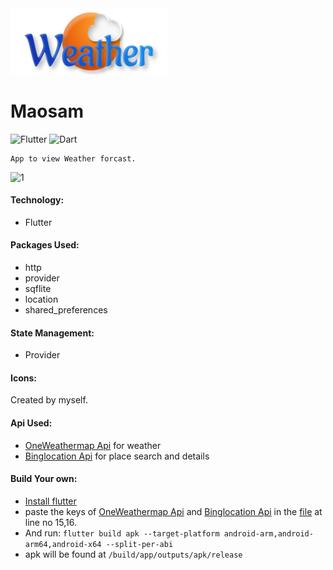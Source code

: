 <img src="assets/icons/name1.png" width="250" >

# Maosam

<img src="https://camo.githubusercontent.com/ca053d535977b87e502606c8652e9fb82dd9916f/68747470733a2f2f696d672e736869656c64732e696f2f62616467652f4672616d65776f726b2d466c75747465722d3363633666643f6c6f676f3d666c7574746572" alt="Flutter" data-canonical-src="https://img.shields.io/badge/Framework-Flutter-3cc6fd?logo=flutter" style="max-width:100%;">  <img src="https://camo.githubusercontent.com/490738a70d715335e1848ff74041d7782fcec6dd/68747470733a2f2f696d672e736869656c64732e696f2f62616467652f4c616e67756167652d446172742d3063343538623f6c6f676f3d64617274" alt="Dart" data-canonical-src="https://img.shields.io/badge/Language-Dart-0c458b?logo=dart" style="max-width:100%;">

    App to view Weather forcast.


![1](demo/demo2.gif)


#### Technology:
  * Flutter
 
#### Packages Used:
 * http
 * provider
 * sqflite
 * location
 * shared_preferences
 
 #### State Management:
  * Provider
 
 #### Icons:

   Created by myself.

#### Api Used:
 * [OneWeathermap  Api](https://openweathermap.org/api) for weather
 * [Binglocation Api](https://docs.microsoft.com/en-us/bingmaps/rest-services/locations/find-a-location-by-query) for place search and details
 
#### Build Your own:
   * [Install flutter](https://flutter.dev/docs/get-started/install)
   * paste the keys of [OneWeathermap  Api](https://openweathermap.org/api) and [Binglocation Api](https://docs.microsoft.com/en-us/bingmaps/rest-services/locations/find-a-location-by-query) in the [file](/lib/provider/data_provider.dart
) at line no 15,16.
   * And run: `flutter build apk --target-platform android-arm,android-arm64,android-x64 --split-per-abi`
   * apk will be found at `/build/app/outputs/apk/release`
   
